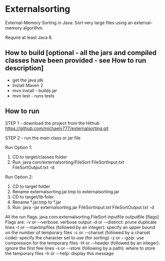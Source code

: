Externalsorting
==========================================================
External-Memory Sorting in Java: 
Sort very large files using an external-memory algorithm.

Require at least Java 8. 


How to build [optional - all the jars and compiled classes have been provided - see How to run description]
-----------------

- get the java jdk
- Install Maven 2
- mvn install - builds jar
- mvn test - runs tests

How to run
-----------------
STEP 1 - download the project from the Hithub
https://github.com/michaelv777/externalsorting.git

STEP 2 - run the main class or jar file
 
Run Option 1:
1. CD to target/classes folder
2. Run: java com/externalsorting/FileSort FileSortInput.txt FileSortOutput.txt -d

Run Option 2:
1. CD to target folder
2. Rename externalsorting.jar.tmp to externalsorting.jar
3. CD to target/lib foler
4. Rename *.jar.tmp to *.jar
3. Run: java -jar externalsorting.jar FileSortInput.txt FileSortOutput.txt -d   

All the run flags:
java com.externalsorting.FileSort inputfile outputfile [flags]
Flags are:
-v or --verbose: verbose output
-d or --distinct: prune duplicate lines
-t or --maxtmpfiles (followed by an integer): specify an upper bound on the number of temporary files
-c or --charset (followed by a charset code): specify the character set to use (for sorting)
-z or --gzip: use compression for the temporary files
-H or --header (followed by an integer): ignore the first few lines
-s or --store (following by a path): where to store the temporary files
-h or --help: display this message